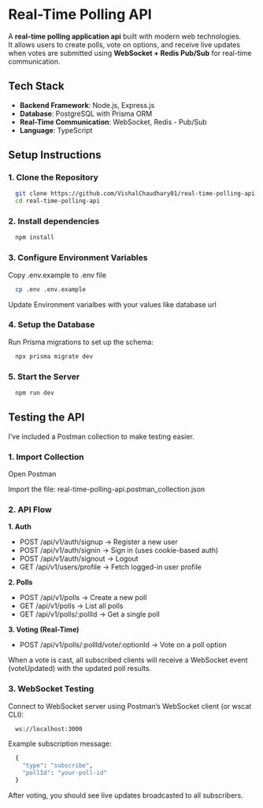 # Real-Time Polling API

A **real-time polling application api** built with modern web technologies.  
It allows users to create polls, vote on options, and receive live updates when votes are submitted using **WebSocket + Redis Pub/Sub** for real-time communication.

## Tech Stack

- **Backend Framework**: Node.js, Express.js  
- **Database**: PostgreSQL with Prisma ORM  
- **Real-Time Communication**: WebSocket, Redis - Pub/Sub  
- **Language**: TypeScript 

## Setup Instructions

### 1. Clone the Repository
```bash
  git clone https://github.com/VishalChaudhary01/real-time-polling-api.git
  cd real-time-polling-api
```

### 2. Install dependencies
```bash
  npm install
```

### 3. Configure Environment Variables
Copy .env.example to .env file
```bash
  cp .env .env.example
```
Update Environment varialbes with your values like database url

### 4. Setup the Database
Run Prisma migrations to set up the schema:
```bash
  npx prisma migrate dev
```

### 5. Start the Server
```bash
  npm run dev
```

## Testing the API

I’ve included a Postman collection to make testing easier.

### 1. Import Collection

Open Postman

Import the file: real-time-polling-api.postman_collection.json

### 2. API Flow

**1. Auth**

- POST /api/v1/auth/signup → Register a new user
- POST /api/v1/auth/signin → Sign in (uses cookie-based auth)
- POST /api/v1/auth/signout → Logout
- GET /api/v1/users/profile → Fetch logged-in user profile

**2. Polls**

- POST /api/v1/polls → Create a new poll
- GET /api/v1/polls → List all polls
- GET /api/v1/polls/:pollId → Get a single poll

**3. Voting (Real-Time)**

- POST /api/v1/polls/:pollId/vote/:optionId → Vote on a poll option

When a vote is cast, all subscribed clients will receive a WebSocket event (voteUpdated) with the updated poll results.

### 3. WebSocket Testing

Connect to WebSocket server using Postman’s WebSocket client (or wscat CLI):
```bash
  ws://localhost:3000
```

Example subscription message:
```bash
  {
    "type": "subscribe",
    "pollId": "your-poll-id"
  }
```
After voting, you should see live updates broadcasted to all subscribers.

